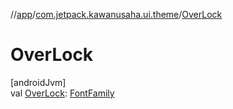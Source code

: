 //[app](../../index.md)/[com.jetpack.kawanusaha.ui.theme](index.md)/[OverLock](-over-lock.md)

# OverLock

[androidJvm]\
val [OverLock](-over-lock.md): [FontFamily](https://developer.android.com/reference/kotlin/androidx/compose/ui/text/font/FontFamily.html)
